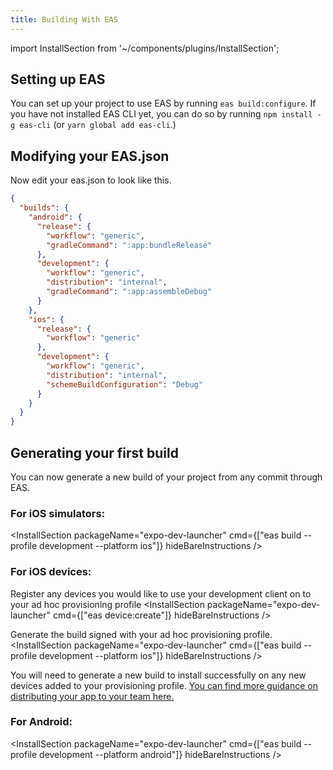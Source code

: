 ```yaml
---
title: Building With EAS
---
```


import InstallSection from '~/components/plugins/InstallSection';

## Setting up EAS

You can set up your project to use EAS by running `eas build:configure`.  If you have not installed EAS CLI yet, you can do so by running `npm install -g eas-cli` (or `yarn global add eas-cli`.)

## Modifying your EAS.json

Now edit your eas.json to look like this.

```json
{
  "builds": {
    "android": {
      "release": {
        "workflow": "generic",
        "gradleCommand": ":app:bundleRelease"
      },
      "development": {
        "workflow": "generic",
        "distribution": "internal",
        "gradleCommand": ":app:assembleDebug"
      }
    },
    "ios": {
      "release": {
        "workflow": "generic"
      },
      "development": {
        "workflow": "generic",
        "distribution": "internal",
        "schemeBuildConfiguration": "Debug"
      }
    }
  }
}
```

## Generating your first build

You can now generate a new build of your project from any commit through EAS.

### For iOS simulators:

<InstallSection packageName="expo-dev-launcher" cmd={["eas build --profile development --platform ios"]} hideBareInstructions />

### For iOS devices:

Register any devices you would like to use your development client on to your ad hoc provisioning profile
<InstallSection packageName="expo-dev-launcher" cmd={["eas device:create"]} hideBareInstructions />

Generate the build signed with your ad hoc provisioning profile.
<InstallSection packageName="expo-dev-launcher" cmd={["eas build --profile development --platform ios"]} hideBareInstructions />

You will need to generate a new build to install successfully on any new devices added to your provisioning profile.  [You can find more guidance on distributing your app to your team here.](https://docs.expo.io/build/internal-distribution/)

### For Android:

<InstallSection packageName="expo-dev-launcher" cmd={["eas build --profile development --platform android"]} hideBareInstructions />
